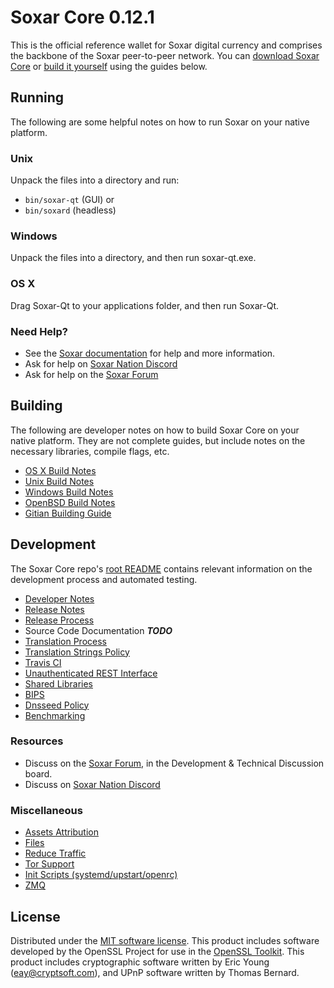 Soxar Core 0.12.1
=====================

This is the official reference wallet for Soxar digital currency and comprises the backbone of the Soxar peer-to-peer network. You can [download Soxar Core](https://www.soxar.org/downloads/) or [build it yourself](#building) using the guides below.

Running
---------------------
The following are some helpful notes on how to run Soxar on your native platform.

### Unix

Unpack the files into a directory and run:

- `bin/soxar-qt` (GUI) or
- `bin/soxard` (headless)

### Windows

Unpack the files into a directory, and then run soxar-qt.exe.

### OS X

Drag Soxar-Qt to your applications folder, and then run Soxar-Qt.

### Need Help?

* See the [Soxar documentation](https://dashpay.atlassian.net/wiki/display/DOC)
for help and more information.
* Ask for help on [Soxar Nation Discord](http://soxarchat.org)
* Ask for help on the [Soxar Forum](https://soxar.org/forum)

Building
---------------------
The following are developer notes on how to build Soxar Core on your native platform. They are not complete guides, but include notes on the necessary libraries, compile flags, etc.

- [OS X Build Notes](build-osx.md)
- [Unix Build Notes](build-unix.md)
- [Windows Build Notes](build-windows.md)
- [OpenBSD Build Notes](build-openbsd.md)
- [Gitian Building Guide](gitian-building.md)

Development
---------------------
The Soxar Core repo's [root README](/README.md) contains relevant information on the development process and automated testing.

- [Developer Notes](developer-notes.md)
- [Release Notes](release-notes.md)
- [Release Process](release-process.md)
- Source Code Documentation ***TODO***
- [Translation Process](translation_process.md)
- [Translation Strings Policy](translation_strings_policy.md)
- [Travis CI](travis-ci.md)
- [Unauthenticated REST Interface](REST-interface.md)
- [Shared Libraries](shared-libraries.md)
- [BIPS](bips.md)
- [Dnsseed Policy](dnsseed-policy.md)
- [Benchmarking](benchmarking.md)

### Resources
* Discuss on the [Soxar Forum](https://soxar.org/forum), in the Development & Technical Discussion board.
* Discuss on [Soxar Nation Discord](http://soxarchat.org)

### Miscellaneous
- [Assets Attribution](assets-attribution.md)
- [Files](files.md)
- [Reduce Traffic](reduce-traffic.md)
- [Tor Support](tor.md)
- [Init Scripts (systemd/upstart/openrc)](init.md)
- [ZMQ](zmq.md)

License
---------------------
Distributed under the [MIT software license](/COPYING).
This product includes software developed by the OpenSSL Project for use in the [OpenSSL Toolkit](https://www.openssl.org/). This product includes
cryptographic software written by Eric Young ([eay@cryptsoft.com](mailto:eay@cryptsoft.com)), and UPnP software written by Thomas Bernard.
